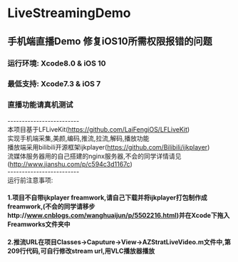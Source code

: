 # LiveStreamingDemo
## 手机端直播Demo 修复iOS10所需权限报错的问题
### 运行环境: Xcode8.0 & iOS 10
### 最低支持: Xcode7.3 & iOS 7
### 直播功能请真机测试
-------------------------<br>
本项目基于LFLiveKit(https://github.com/LaiFengiOS/LFLiveKit)<br>
实现手机端采集,美颜,编码,推流,拉流,解码,播放功能<br>
播放端采用bilibili开源框架ijkplayer(https://github.com/Bilibili/ijkplayer)<br>
流媒体服务器用的自己搭建的nginx服务器,不会的同学详情请见(http://www.jianshu.com/p/c594c3d1167c)<br>
-------------------------<br>
运行前注意事项:<br>
#### 1.项目不自带ijkplayer freamwork,请自己下载并将ijkplayer打包制作成freamwork,(不会的同学请移步http://www.cnblogs.com/wanghuaijun/p/5502216.html)<bf>并在Xcode下拖入Freamworks文件夹中<br>
#### 2.推流URL在项目Classes->Caputure->View->AZStratLiveVideo.m文件中,第209行代码,可自行修改stream url,用VLC播放器播放


